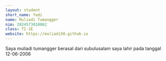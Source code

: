 ```yaml
---
layout: student
short_name: Yadi
name: Muliadi Tumangger
nim: 2024573010062
class: TI-1E
website: https://muliadi50.github.io
---
```

Saya muliadi tumangger berasal dari subulusalam saya lahir pada tanggal 12-06-2006

